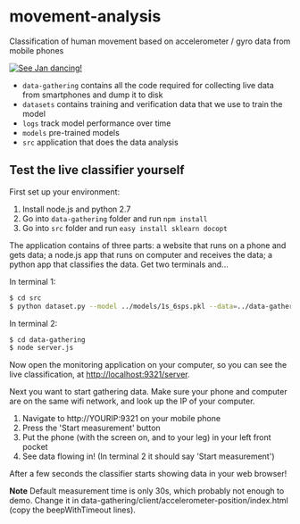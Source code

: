 # movement-analysis

Classification of human movement based on accelerometer / gyro data from mobile phones

[![See Jan dancing!](http://img.youtube.com/vi/I0cho9xLv0E/0.jpg)](http://www.youtube.com/watch?v=I0cho9xLv0E)

* `data-gathering` contains all the code required for collecting live data from smartphones and dump it to disk
* `datasets` contains training and verification data that we use to train the model
* `logs` track model performance over time
* `models` pre-trained models
* `src` application that does the data analysis

## Test the live classifier yourself

First set up your environment:

1. Install node.js and python 2.7
2. Go into `data-gathering` folder and run `npm install`
3. Go into `src` folder and run `easy install sklearn docopt`

The application contains of three parts: a website that runs on a phone and gets data; a node.js app that runs on computer and receives the data; a python app that classifies the data. Get two terminals and...

In terminal 1:

```bash
$ cd src
$ python dataset.py --model ../models/1s_6sps.pkl --data=../data-gathering/raw-data/
```

In terminal 2:

```bash
$ cd data-gathering
$ node server.js
```

Now open the monitoring application on your computer, so you can see the live classification, at [http://localhost:9321/server](http://localhost:9321/server).

Next you want to start gathering data. Make sure your phone and computer are on the same wifi network, and look up the IP of your computer. 

1. Navigate to http://YOURIP:9321 on your mobile phone
2. Press the 'Start measurement' button
3. Put the phone (with the screen on, and to your leg) in your left front pocket
4. See data flowing in! (In terminal 2 it should say 'Start measurement')

After a few seconds the classifier starts showing data in your web browser!

**Note** Default measurement time is only 30s, which probably not enough to demo. Change it in data-gathering/client/accelerometer-position/index.html (copy the beepWithTimeout lines).

